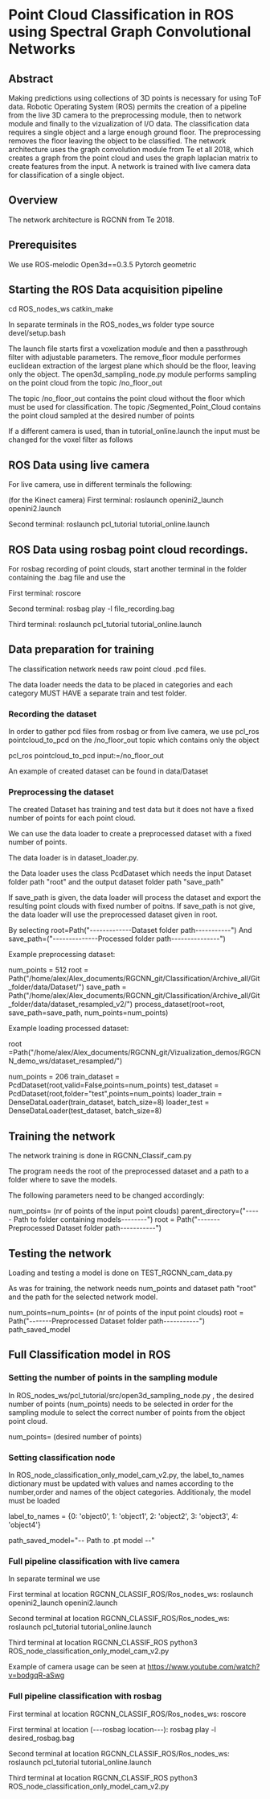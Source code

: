 # Point Cloud Classification in ROS using Spectral Graph Convolutional Networks


## Abstract
Making predictions using collections of 3D points is necessary for using ToF data. Robotic Operating System (ROS) permits the creation of a pipeline from the live 3D camera to the preprocessing module, then to network module and finally to the vizualization of I/O data. The classification data requires a single object and a large enough ground floor. The preprocessing removes the floor leaving the object to be classified. The network architecture uses the graph convolution module from Te et all 2018, which creates a graph from the point cloud and uses the graph laplacian matrix to create features from the input. A network is trained with live camera data for classification of a single object.

## Overview
The network architecture is RGCNN from Te 2018.

## Prerequisites

We use ROS-melodic
Open3d==0.3.5
Pytorch geometric

## Starting the ROS Data acquisition pipeline

cd ROS_nodes_ws
catkin_make

In separate terminals in the ROS_nodes_ws folder type source devel/setup.bash

The launch file starts first a voxelization module and then a passthrough filter with adjustable parameters. 
The remove_floor module performes euclidean extraction of the largest plane which should be the floor, leaving only the object.
The open3d_sampling_node.py module performs sampling on the point cloud from the topic /no_floor_out

The topic /no_floor_out contains the point cloud without the floor which must be used for classification.
The topic /Segmented_Point_Cloud contains the point cloud sampled at the desired number of points

If a different camera is used, than in tutorial_online.launch the input must be changed for the voxel filter as follows

<node pkg="pcl_tutorial" type="voxel_filter_node" name="voxel_filter_node" output="screen" >
<remap from="point_cloud_in" to="/REQUIRED_TOPIC" />
</node>

## ROS Data using live camera

For live camera, use in different terminals the following:

(for the Kinect camera) First terminal:
roslaunch openini2_launch openini2.launch 

Second terminal:
roslaunch pcl_tutorial tutorial_online.launch


## ROS Data using rosbag point cloud recordings.

For rosbag recording of point clouds, start another terminal in the folder containing the .bag file and use the

First terminal:
roscore

Second terminal:
rosbag play -l   file_recording.bag

Third terminal:
roslaunch pcl_tutorial tutorial_online.launch


## Data preparation for training

The classification network needs raw point cloud .pcd files.

The data loader needs the data to be placed in categories and each category MUST HAVE a separate train and test folder.

### Recording the dataset

In order to gather pcd files from rosbag or from live camera, we use pcl_ros pointcloud_to_pcd on the /no_floor_out topic which contains only the object

pcl_ros pointcloud_to_pcd input:=/no_floor_out

An example of created dataset can be found in data/Dataset

### Preprocessing the dataset

The created Dataset has training and test data but it does not have a fixed number of points for each point cloud.

We can use the data loader to create a preprocessed dataset with a fixed number of points.

The data loader is in dataset_loader.py.

the Data loader uses the class PcdDataset which needs the input Dataset folder path "root" and the output dataset folder path "save_path"

If save_path is given, the data loader will process the dataset and export the resulting point clouds with fixed number of poitns.
If save_path is not give, the data loader will use the preprocessed dataset given in root.

By selecting root=Path("-------------Dataset folder path-----------")
And save_path=("--------------Processed folder path---------------")

Example preprocessing dataset:

num_points = 512
root = Path("/home/alex/Alex_documents/RGCNN_git/Classification/Archive_all/Git_folder/data/Dataset/")
save_path = Path("/home/alex/Alex_documents/RGCNN_git/Classification/Archive_all/Git_folder/data/dataset_resampled_v2/")
process_dataset(root=root, save_path=save_path,  num_points=num_points)

Example loading processed dataset:

root =Path("/home/alex/Alex_documents/RGCNN_git/Vizualization_demos/RGCNN_demo_ws/dataset_resampled/")

num_points = 206
train_dataset = PcdDataset(root,valid=False,points=num_points)
test_dataset = PcdDataset(root,folder="test",points=num_points)
loader_train = DenseDataLoader(train_dataset, batch_size=8)
loader_test = DenseDataLoader(test_dataset, batch_size=8)


## Training the network

The network training is done in RGCNN_Classif_cam.py

The program needs the root of the preprocessed dataset and a path to a folder where to save the models.

The following parameters need to be changed accordingly:

num_points= (nr of points of the input point clouds)
parent_directory=("----- Path to folder containing models--------")
root = Path("-------Preprocessed Dataset folder path-----------")

## Testing the network

Loading and testing a model is done on TEST_RGCNN_cam_data.py

As was for training, the network needs num_points and dataset path "root" and the path for the selected network model.

num_points=num_points= (nr of points of the input point clouds)
root = Path("-------Preprocessed Dataset folder path-----------")
path_saved_model



## Full Classification model in ROS

### Setting the number of points in the sampling module

In ROS_nodes_ws/pcl_tutorial/src/open3d_sampling_node.py , the desired number of points (num_points) needs to be selected in order for the sampling module to select the correct number of points from the object point cloud.

num_points= (desired number of points)


### Setting classification node

In ROS_node_classification_only_model_cam_v2.py, the label_to_names dictionary must be updated with values and names according to the number,order and names of the object categories.
Additionaly, the model must be loaded 


label_to_names = {0: 'object0',
                  1: 'object1',
                  2: 'object2',
                  3: 'object3',
                  4: 'object4'}

path_saved_model="-- Path to .pt model --"



### Full pipeline classification with live camera 

In separate terminal we use 


First terminal at location RGCNN_CLASSIF_ROS/Ros_nodes_ws:
roslaunch openini2_launch openini2.launch 

Second terminal at location RGCNN_CLASSIF_ROS/Ros_nodes_ws:
roslaunch pcl_tutorial tutorial_online.launch

Third terminal at location RGCNN_CLASSIF_ROS
python3 ROS_node_classification_only_model_cam_v2.py

Example of camera usage can be seen at https://www.youtube.com/watch?v=bodgqR-aSwg

### Full pipeline classification with rosbag


First terminal at location RGCNN_CLASSIF_ROS/Ros_nodes_ws:
roscore 

First terminal at location (---rosbag location---):
rosbag play -l  desired_rosbag.bag

Second terminal at location RGCNN_CLASSIF_ROS/Ros_nodes_ws:
roslaunch pcl_tutorial tutorial_online.launch

Third terminal at location RGCNN_CLASSIF_ROS
python3 ROS_node_classification_only_model_cam_v2.py







